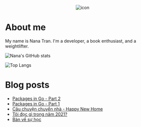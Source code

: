 <p align="center">
 <img width="auto" src="https://res.cloudinary.com/japananh/image/upload/v1638180125/Group_1_3_izpqlw.png" align="center" alt="icon" />
</p>

# About me

My name is Nana Tran. I'm a developer, a book enthusiast, and a weightlifter.

![Nana's GitHub stats](https://github-readme-stats.vercel.app/api?username=japananh&theme=buefy&show_icons=true)

![Top Langs](https://github-readme-stats.vercel.app/api/top-langs/?username=japananh&layout=compact)

# Blog posts
<!-- BLOG-POST-LIST:START -->
- [Packages in Go - Part 2](https://nanacoder.hashnode.dev/packages-in-go-part-2)
- [Packages in Go - Part 1](https://nanacoder.hashnode.dev/packages-in-go-part-1)
- [Câu chuyện chuyển nhà - Happy New Home](https://nanacoder.hashnode.dev/cau-chuyen-chuyen-nha-happy-new-home)
- [Tôi đọc gì trong năm 2021?](https://nanacoder.hashnode.dev/toi-doc-gi-trong-nam-2021)
- [Bàn về sự học](https://nanacoder.hashnode.dev/ban-ve-su-hoc)
<!-- BLOG-POST-LIST:END -->

